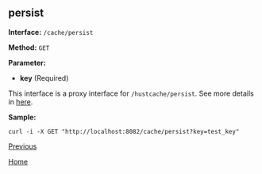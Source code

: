 ## persist ##

**Interface:** `/cache/persist`

**Method:** `GET`

**Parameter:** 

*  **key** (Required)  

This interface is a proxy interface for `/hustcache/persist`. See more details in [here](../../hustdb/hustcache/persist.md).  

**Sample:**

    curl -i -X GET "http://localhost:8082/cache/persist?key=test_key"
	
[Previous](../cache.md)

[Home](../../../index.md)